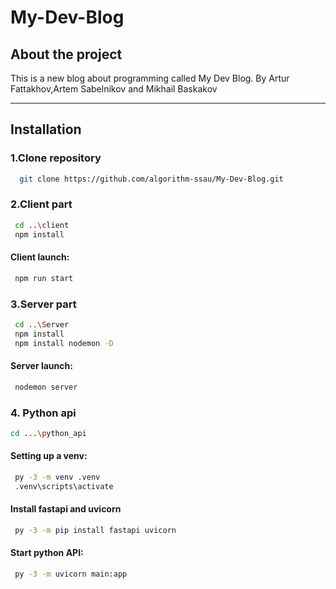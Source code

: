 # My-Dev-Blog
## About the project
This is a new blog about programming called My Dev Blog.
By Artur Fattakhov,Artem Sabelnikov and Mikhail Baskakov
***
## Installation
### 1.Clone repository
 ```bash
   git clone https://github.com/algorithm-ssau/My-Dev-Blog.git
 ```
### 2.Client part
 ```bash
  cd ..\client 
  npm install
 ```
#### Client launch: 
 ```bash
  npm run start
 ```
### 3.Server part
 ```bash
  cd ..\Server 
  npm install
  npm install nodemon -D
 ```
#### Server launch:
```bash
 nodemon server
```

### 4. Python api
```bash
cd ...\python_api
```
#### Setting up a venv:
 ```bash
  py -3 -m venv .venv
  .venv\scripts\activate
 ```
#### Install fastapi and uvicorn
 ```bash
  py -3 -m pip install fastapi uvicorn
 ```
#### Start python API:
 ```bash
  py -3 -m uvicorn main:app
 ```


